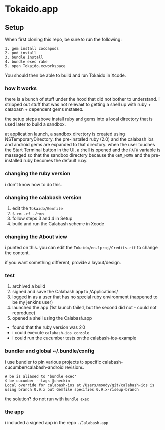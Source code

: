 # Tokaido.app

## Setup

When first cloning this repo, be sure to run the following:

    1. gem install cocoapods
    2. pod install
    3. bundle install
    4. bundle exec rake
    5. open Tokaido.xcworkspace

You should then be able to build and run Tokaido in Xcode.

### how it works

there is a bunch of stuff under the hood that did not bother to understand.  i stripped out stuff that was not relevant to getting a shell up with ruby + calabash + dependent gems installed.

the setup steps above install ruby and gems into a local directory that is used later to build a sandbox.

at application launch, a sandbox directory is created using NSTemporaryDirectory.  the pre-installed ruby (2.0) and the calabash ios and android gems are expanded to that directory.  when the user touches the Start Terminal button in the UI, a shell is opened and the `PATH` variable is massaged so that the sandbox directory because the `GEM_HOME` and the pre-installed ruby becomes the default ruby.

### changing the ruby version

i don't know how to do this.

### changing the calabash version

1. edit the `Tokaido/Gemfile` 
2. `$ rm -rf ./tmp`
3. follow steps 3 and 4 in Setup
4. build and run the Calabash scheme in Xcode

### changing the About view

i punted on this.  you can edit the `Tokaido/en.lproj/Credits.rtf`  to change the content.

if you want something different, provide a layout/design.

### test

1. archived a build
2. signed and save the Calabash.app to /Applications/
3. logged in as a user that has no special ruby environment (happened to be my jenkins user)
4. launched the app (1st launch failed, but the second did not - could not reproduce)
5. opened a shell using the Calabash.app

* found that the ruby version was 2.0 
* i could execute `calabash-ios console`
* i could run the cucumber tests on the calabash-ios-example    


### bundler and global ~/.bundle/config

i use bundler to pin various projects to specific calabash-cucumber/calabash-android revisions.

```
# be is aliased to 'bundle exec'
$ be cucumber --tags @checkin
Local override for calabash-ios at /Users/moody/git/calabash-ios is using branch 0.9.x but Gemfile specifies 0.9.x-riseup-branch
```

the solution?  do not run with `bundle exec`

### the app

i included a signed app in the repo `./Calabash.app`




